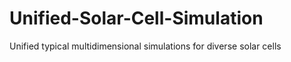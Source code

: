 # Unified-Solar-Cell-Simulation
Unified typical multidimensional simulations for diverse solar cells
